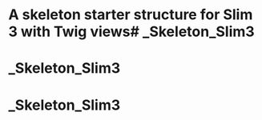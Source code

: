 # A skeleton starter structure for Slim 3 with Twig views# _Skeleton_Slim3
# _Skeleton_Slim3
# _Skeleton_Slim3
